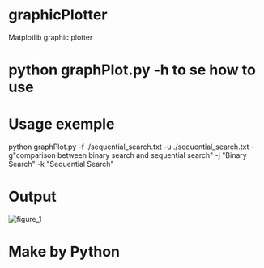 # graphicPlotter
Matplotlib graphic plotter 

# python graphPlot.py -h to se how to use 
   
# Usage exemple 

 python graphPlot.py -f ./sequential_search.txt  -u ./sequential_search.txt  -g"comparison between binary search and sequential search" -j "Binary Search"  -k "Sequential Search"

# Output
 ![figure_1](https://user-images.githubusercontent.com/33808846/53366446-62287280-3922-11e9-8351-e9dfb16d23cc.png)

# Make by Python
